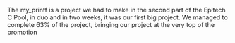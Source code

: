 The my_printf is a project we had to make in the second part of the Epitech C Pool, in duo and in two weeks, it was our first big project. We managed to complete 63% of the project, bringing our project at the very top of the promotion
